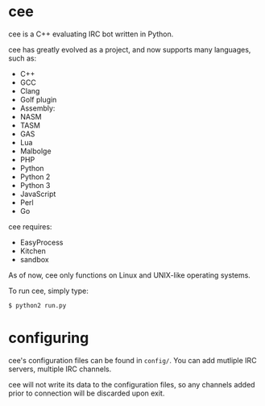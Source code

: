 cee
===

cee is a C++ evaluating IRC bot written in Python.

cee has greatly evolved as a project, and now supports many languages, such as:
- C++
 - GCC
 - Clang
 - Golf plugin
- Assembly:
 - NASM
 - TASM
 - GAS
- Lua
- Malbolge
- PHP
- Python
 - Python 2
 - Python 3
- JavaScript
- Perl
- Go


cee requires:
- EasyProcess
- Kitchen
- sandbox

As of now, cee only functions on Linux and UNIX-like operating systems.

To run cee, simply type:
```bash
$ python2 run.py
```

configuring
==

cee's configuration files can be found in `config/`. You can add mutliple IRC servers, multiple IRC channels.

cee will not write its data to the configuration files, so any channels added prior to connection will be discarded upon exit.
